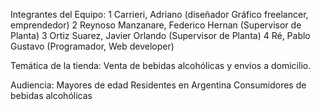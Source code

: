





Integrantes del Equipo: 
                     1 Carrieri, Adriano (diseñador Gráfico freelancer, emprendedor)
                     2 Reynoso Manzanare, Federico Hernan  (Supervisor de Planta)
                     3 Ortiz Suarez, Javier Orlando (Supervisor de Planta)
                     4 Ré, Pablo Gustavo (Programador, Web developer)



Temática de la tienda:
                     Venta de bebidas alcohólicas y envíos a domicilio.

Audiencia:
                     Mayores de edad
                     Residentes en Argentina
                     Consumidores de bebidas alcohólicas
